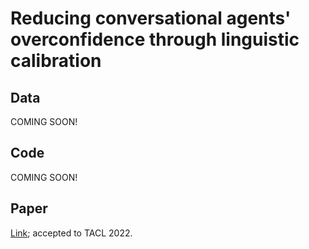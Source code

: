 # Reducing conversational agents' overconfidence through linguistic calibration

## Data

COMING SOON!

## Code

COMING SOON!

## Paper

[Link](https://arxiv.org/abs/2012.14983); accepted to TACL 2022.